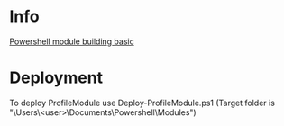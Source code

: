 # Info

[Powershell module building basic](https://kevinmarquette.github.io/2017-05-27-Powershell-module-building-basics/)

# Deployment

To deploy ProfileModule use Deploy-ProfileModule.ps1 (Target folder is "\\Users\\\<user\>\\Documents\\Powershell\\Modules")

